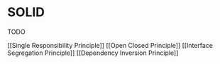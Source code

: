 # SOLID

TODO

[[Single Responsibility Principle]]
[[Open Closed Principle]]
[[Interface Segregation Principle]]
[[Dependency Inversion Principle]]
